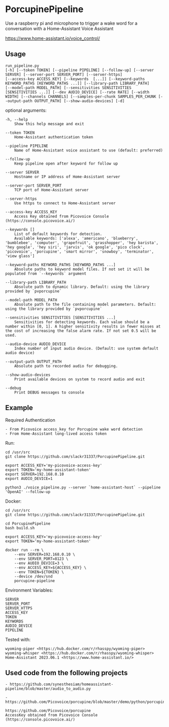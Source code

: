 # PorcupinePipeline

Use a raspberry pi and microphone to trigger a wake word
for a conversation with a Home-Assistant Voice Assistant

<https://www.home-assistant.io/voice_control/>

## Usage

    run_pipeline.py
    [-h] [--token TOKEN] [--pipeline PIPELINE] [--follow-up] [--server SERVER] [--server-port SERVER_PORT] [--server-https]
    [--access-key ACCESS_KEY] [--keywords  [...]] [--keyword-paths KEYWORD_PATHS [KEYWORD_PATHS ...]] [--library-path LIBRARY_PATH]
    [--model-path MODEL_PATH] [--sensitivities SENSITIVITIES [SENSITIVITIES ...]] [--dev AUDIO_DEVICE] [--rate RATE] [--width WIDTH] [--channels CHANNELS] [--samples-per-chunk SAMPLES_PER_CHUNK [--output-path OUTPUT_PATH] [--show-audio-devices] [-d]

optional arguments:

    -h, --help
        Show this help message and exit

    --token TOKEN
        Home-Assistant authentication token

    --pipeline PIPELINE
        Name of Home-Assistant voice assistant to use (default: preferred)

    --follow-up
        Keep pipeline open after keyword for follow up

    --server SERVER
        Hostname or IP address of Home-Assistant server

    --server-port SERVER_PORT
        TCP port of Home-Assistant server

    --server-https
        Use https to connect to Home-Assistant server

    --access-key ACCESS_KEY
        Access Key obtained from Picovoice Console (https://console.picovoice.ai/)

    --keywords []
        List of default keywords for detection.
        Available keywords: ['alexa', 'americano', 'blueberry', 'bumblebee', 'computer', 'grapefruit', 'grasshopper', 'hey barista', 'hey google', 'hey siri', 'jarvis', 'ok google', 'pico clock', 'picovoice', 'porcupine', 'smart mirror', 'snowboy', 'terminator', 'view glass']

    --keyword-paths KEYWORD_PATHS [KEYWORD_PATHS ...]
        Absolute paths to keyword model files. If not set it will be populated from `--keywords` argument
    
    --library-path LIBRARY_PATH
        Absolute path to dynamic library. Default: using the library provided by `pvporcupine`

    --model-path MODEL_PATH
        Absolute path to the file containing model parameters. Default: using the library provided by `pvporcupine`

    --sensitivities SENSITIVITIES [SENSITIVITIES ...]
        Sensitivities for detecting keywords. Each value should be a number within [0, 1]. A higher sensitivity results in fewer misses at the cost of increasing the false alarm rate. If not set 0.5 will be used.

    --audio-device AUDIO_DEVICE
        Index number of input audio device. (Default: use system default audio device)

    --output-path OUTPUT_PATH
        Absolute path to recorded audio for debugging.

    --show-audio-devices
        Print available devices on system to record audio and exit

    --debug
        Print DEBUG messages to console

## Example

Required Authentication

    - From Picovoice access_key for Porcupine wake word detection
    - From Home-Assistant long-lived access token

Run:

    cd /usr/src
    git clone https://github.com/slackr31337/PorcupinePipeline.git

    export ACCESS_KEY='my-picovoice-access-key'
    export TOKEN='my-home-assistant-token'
    export SERVER=192.168.0.10
    export AUDIO_DEVICE=1

    python3 ./voice_pipeline.py --server `home-assistant-host` --pipeline 'OpenAI' --follow-up

Docker:

    cd /usr/src
    git clone https://github.com/slackr31337/PorcupinePipeline.git

    cd PorcupinePipeline
    bash build.sh

    export ACCESS_KEY='my-picovoice-access-key'
    export TOKEN='my-home-assistant-token'

    docker run --rm \
        --env SERVER=192.168.0.10 \
        --env SERVER_PORT=8123 \
        --env AUDIO_DEVICE=3 \
        --env ACCESS_KEY=${ACCESS_KEY} \
        --env TOKEN=${TOKEN} \
        --device /dev/snd
        porcupine-pipeline

Environment Variables:

    SERVER
    SERVER_PORT
    SERVER_HTTPS
    ACCESS_KEY
    TOKEN
    KEYWORDS
    AUDIO_DEVICE
    PIPELINE


Tested with:

    wyoming-piper <https://hub.docker.com/r/rhasspy/wyoming-piper>
    wyoming-whisper <https://hub.docker.com/r/rhasspy/wyoming-whisper>
    Home-Assistant 2023.06.1 <https://www.home-assistant.io/>

## Used code from the following projects

    - https://github.com/synesthesiam/homeassistant-pipeline/blob/master/audio_to_audio.py

    - https://github.com/Picovoice/porcupine/blob/master/demo/python/porcupine_demo_mic.py

    https://github.com/Picovoice/porcupine
    AccessKey obtained from Picovoice Console (https://console.picovoice.ai/)
